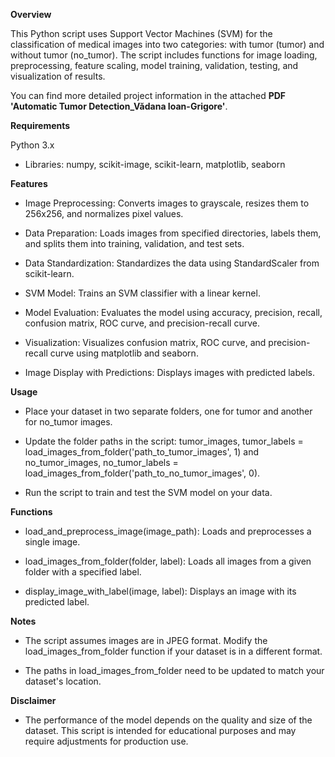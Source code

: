 **Overview**

This Python script uses Support Vector Machines (SVM) for the classification of medical images into two categories: with tumor (tumor) and without tumor (no_tumor). The script includes functions for image loading, preprocessing, feature scaling, model training, validation, testing, and visualization of results. 

You can find more detailed project information in the attached **PDF 'Automatic Tumor Detection_Vădana Ioan-Grigore'**.

**Requirements**

Python 3.x

- Libraries: numpy, scikit-image, scikit-learn, matplotlib, seaborn

**Features**

- Image Preprocessing: Converts images to grayscale, resizes them to 256x256, and normalizes pixel values.

- Data Preparation: Loads images from specified directories, labels them, and splits them into training, validation, and test sets.

- Data Standardization: Standardizes the data using StandardScaler from scikit-learn.

- SVM Model: Trains an SVM classifier with a linear kernel.

- Model Evaluation: Evaluates the model using accuracy, precision, recall, confusion matrix, ROC curve, and precision-recall curve.

- Visualization: Visualizes confusion matrix, ROC curve, and precision-recall curve using matplotlib and seaborn.

- Image Display with Predictions: Displays images with predicted labels.

**Usage**

- Place your dataset in two separate folders, one for tumor and another for no_tumor images.

- Update the folder paths in the script: tumor_images, tumor_labels = load_images_from_folder('path_to_tumor_images', 1) and no_tumor_images, no_tumor_labels = load_images_from_folder('path_to_no_tumor_images', 0).

- Run the script to train and test the SVM model on your data.

**Functions**

- load_and_preprocess_image(image_path): Loads and preprocesses a single image.

- load_images_from_folder(folder, label): Loads all images from a given folder with a specified label.

- display_image_with_label(image, label): Displays an image with its predicted label.

**Notes**

- The script assumes images are in JPEG format. Modify the load_images_from_folder function if your dataset is in a different format.

- The paths in load_images_from_folder need to be updated to match your dataset's location.

**Disclaimer**

- The performance of the model depends on the quality and size of the dataset. This script is intended for educational purposes and may require adjustments for production use.

